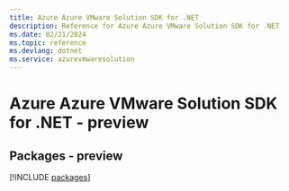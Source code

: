 ```yaml
---
title: Azure Azure VMware Solution SDK for .NET
description: Reference for Azure Azure VMware Solution SDK for .NET
ms.date: 02/21/2024
ms.topic: reference
ms.devlang: dotnet
ms.service: azurevmwaresolution
---
```

# Azure Azure VMware Solution SDK for .NET - preview
## Packages - preview
[!INCLUDE [packages](azure-vmware-solution-index.md)]